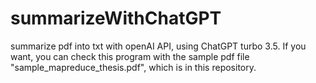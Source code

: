 # summarizeWithChatGPT
summarize pdf into txt with openAI API, using ChatGPT turbo 3.5.
If you want, you can check this program with the sample pdf file "sample_mapreduce_thesis.pdf", which is in this repository. 
